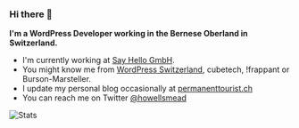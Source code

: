 ### Hi there 👋

**I'm a WordPress Developer working in the Bernese Oberland in Switzerland.**

- I'm currently working at [Say Hello GmbH](https://sayhello.ch/).
- You might know me from [WordPress Switzerland](https://github.com/wpswitzerland), cubetech, !frappant or Burson-Marsteller.
- I update my personal blog occasionally at [permanenttourist.ch](https://permanenttourist.ch)
- You can reach me on Twitter [@howellsmead](https://twitter.com/howellsmead)

![Stats](https://github-readme-stats.vercel.app/api?username=markhowellsmead&show_icons=true&theme=graywhite)
